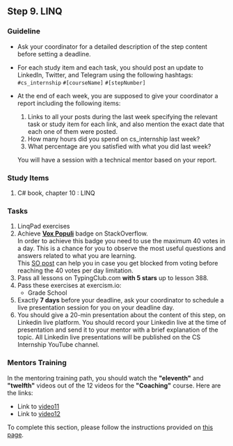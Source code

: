 ## Step 9. LINQ

### Guideline

- Ask your coordinator for a detailed description of the step content before setting a deadline.

- For each study item and each task, you should post an update to LinkedIn, Twitter, and Telegram using the following hashtags:
`#cs_internship`
`#[courseName]`
`#[stepNumber]`

- At the end of each week, you are supposed to give your coordinator a report including the following items:
  1. Links to all your posts during the last week specifying the relevant task or study item for each link, and also mention the exact date that each one of them were posted.
  2. How many hours did you spend on cs_internship last week?
  3. What percentage are you satisfied with what you did last week?

  You will have a session with a technical mentor based on your report.
  
### Study Items

1. C# book, chapter 10 : LINQ

### Tasks

 1. LinqPad exercises
 2. Achieve [**Vox Populi**](https://stackoverflow.com/help/badges/1108/vox-populi) badge on StackOverflow.  
    In order to achieve this badge you need to use  the maximum 40 votes in a day.
    This is a chance for you to observe the most useful questions and answers related to what you are learning.  
    This [SO post](https://meta.stackexchange.com/questions/5212/what-are-the-limits-on-how-i-can-cast-change-and-retract-votes#answer-5213) can help you in case you get blocked from voting before reaching the 40 votes per day limitation.
 3. Pass all lessons on TypingClub.com **with 5 stars** up to lesson 388.
 4. Pass these exercises at exercism.io:
    - Grade School
 5. Exactly **7 days** before your deadline, ask your coordinator to schedule a live presentation session for you on your deadline day.
 6. You should give a 20-min presentation about the content of this step, on Linkedin live platform. You should record your Linkedin live at the time of presentation and send it to your mentor with a brief explanation of the topic. All Linkedin live presentations will be published on the CS Internship YouTube channel.

### Mentors Training

In the mentoring training path, you should watch the **"eleventh"** and **"twelfth"** videos out of the 12 videos for the **"Coaching"** course. Here are the links:

- Link to [video11](https://drive.google.com/drive/folders/1MnqRETVZgXRqUUYlCsiEs1SNUVSTkgyV)
- Link to [video12](https://drive.google.com/drive/folders/1rF1CBqvjDmeV4_AW1HH1BCxsPZdbFz9L)

To complete this section, please follow the instructions provided on [this page](https://github.com/cs-internship/cs-internship-spec/blob/master/courses/mentoring-workshops-instruction.md).
